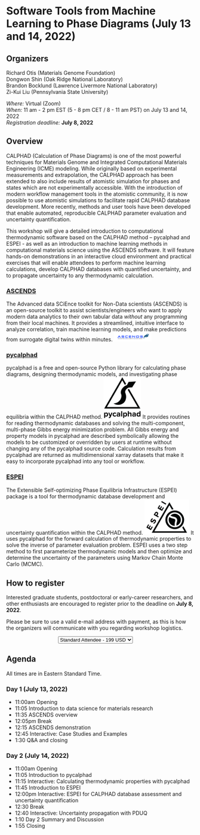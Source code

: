<script src="https://www.paypal.com/sdk/js?client-id=AT6qOEFhfDUQo5WD8iQF3odXJz0Hu8rvDSST1A-ge0vbZTwNgf6oatt5h2q6T4nRMi1_IuBT2xzZLUQY" data-sdk-integration-source="button-factory"></script>

# Software Tools from Machine Learning to Phase Diagrams (July 13 and 14, 2022)

## Organizers

Richard Otis (Materials Genome Foundation)<br>
Dongwon Shin (Oak Ridge National Laboratory)<br>
Brandon Bocklund (Lawrence Livermore National Laboratory)<br>
Zi-Kui Liu (Pennsylvania State University)<br>

*Where:* Virtual (Zoom)<br>
*When:* 11 am - 2 pm EST (5 - 8 pm CET / 8 - 11 am PST) on July 13 and 14, 2022<br>
*Registration deadline:* **July 8, 2022**<br>

## Overview
CALPHAD (Calculation of Phase Diagrams) is one of the most powerful techniques for Materials Genome and Integrated Computational Materials Engineering (ICME) modeling. While originally based on experimental measurements and extrapolation, the CALPHAD approach has been extended to also include results of atomistic simulation for phases and states which are not experimentally accessible. With the introduction of modern workflow management tools in the atomistic community, it is now possible to use atomistic simulations to facilitate rapid CALPHAD database development. More recently, methods and user tools have been developed that enable automated, reproducible CALPHAD parameter evaluation and uncertainty quantification.

This workshop will give a detailed introduction to computational thermodynamic software based on the CALPHAD method  – pycalphad and ESPEI - as well as an introduction to machine learning methods in computational materials science using the ASCENDS software. It will feature hands-on demonstrations in an interactive cloud environment and practical exercises that will enable attendees to perform machine learning calculations, develop CALPHAD databases with quantified uncertainty, and to propagate uncertainty to any thermodynamic calculation.
 
### [ASCENDS](https://github.com/ornlpmcp/ASCENDS)

The Advanced data SCiEnce toolkit for Non-Data scientists (ASCENDS) is an open-source toolkit to assist scientists/engineers who want to apply modern data analytics to their own tabular data _without_ any programming from their local machines. It provides a streamlined, intuitive interface to analyze correlation, train machine learning models, and make predictions from surrogate digital twins within minutes.
[<img class="logo_image" width="100px" src="assets/ascends-logo.png" alt="pyiron logo">](https://github.com/ornlpmcp/ASCENDS)
 
### [pycalphad](https://pycalphad.org)
pycalphad is a free and open-source Python library for calculating phase diagrams, designing thermodynamic models, and investigating phase equilibria within the CALPHAD method.
[<img class="logo_image" width="100px" src="assets/pycalphad-logo-withtext.png" alt="pycalphad logo">](https://pycalphad.org)
It provides routines for reading thermodynamic databases and solving the multi-component, multi-phase Gibbs energy minimization problem.
All Gibbs energy and property models in pycalphad are described symbolically allowing the models to be customized or overridden by users at runtime without changing any of the pycalphad source code. Calculation results from pycalphad are returned as multidimensional xarray datasets that make it easy to incorporate pycalphad into any tool or workflow.
 
### [ESPEI](https://espei.org)
The Extensible Self-optimizing Phase Equilibria Infrastructure (ESPEI) package is a tool for thermodynamic database development and uncertainty quantification within the CALPHAD method.
[<img class="logo_image" width="120px" src="assets/ESPEI-logo-withtext-200px.png" alt="ESPEI logo">](https://espei.org)
It uses pycalphad for the forward calculation of thermodynamic properties to solve the inverse of parameter evaluation problem. ESPEI uses a two step method to first parameterize thermodynamic models and then optimize and determine the uncertainty of the parameters using Markov Chain Monte Carlo (MCMC).

## How to register
Interested graduate students, postdoctoral or early-career researchers, and other enthusiasts are encouraged to register prior to the deadline on **July 8, 2022**.

Please be sure to use a valid e-mail address with payment, as this is how the organizers will communicate with you regarding workshop logistics.

<div id="smart-button-container">
      <div style="text-align: center;">
        <div style="margin-bottom: 1.25rem;">
          <select id="item-options"><option value="Standard Attendee" price="199">Standard Attendee - 199 USD</option><option value="Student Attendee" price="29">Student Attendee - 29 USD</option></select>
          <select style="visibility: hidden" id="quantitySelect"></select>
        </div>
      <div id="paypal-button-container"></div>
      </div>
</div>
<script>
      function initPayPalButton() {
        var shipping = 0;
        var itemOptions = document.querySelector("#smart-button-container #item-options");
    var quantity = parseInt();
    var quantitySelect = document.querySelector("#smart-button-container #quantitySelect");
    if (!isNaN(quantity)) {
      quantitySelect.style.visibility = "visible";
    }
    var orderDescription = 'Software Tools from Machine Learning to Phase Diagrams (July 13 and 14, 2022) MGF Virtual Workshop Registration';
    if(orderDescription === '') {
      orderDescription = 'Item';
    }
    paypal.Buttons({
      style: {
        shape: 'pill',
        color: 'blue',
        layout: 'vertical',
        label: 'paypal',
      },
      createOrder: function(data, actions) {
        var selectedItemDescription = itemOptions.options[itemOptions.selectedIndex].value;
        var selectedItemPrice = parseFloat(itemOptions.options[itemOptions.selectedIndex].getAttribute("price"));
        var tax = (0 === 0 || false) ? 0 : (selectedItemPrice * (parseFloat(0)/100));
        if(quantitySelect.options.length > 0) {
          quantity = parseInt(quantitySelect.options[quantitySelect.selectedIndex].value);
        } else {
          quantity = 1;
        }
        tax *= quantity;
        tax = Math.round(tax * 100) / 100;
        var priceTotal = quantity * selectedItemPrice + parseFloat(shipping) + tax;
        priceTotal = Math.round(priceTotal * 100) / 100;
        var itemTotalValue = Math.round((selectedItemPrice * quantity) * 100) / 100;
        return actions.order.create({
          purchase_units: [{
            description: orderDescription,
            amount: {
              currency_code: 'USD',
              value: priceTotal,
              breakdown: {
                item_total: {
                  currency_code: 'USD',
                  value: itemTotalValue,
                },
                tax_total: {
                  currency_code: 'USD',
                  value: tax,
                }
              }
            },
            items: [{
              name: selectedItemDescription,
              unit_amount: {
                currency_code: 'USD',
                value: selectedItemPrice,
              },
              quantity: quantity
            }],
          }],
          application_context: {
            brand_name: 'Materials Genome Foundation',
            shipping_preference: 'NO_SHIPPING',
          },
        });
      },
      onApprove: function(data, actions) {
        return actions.order.capture().then(function(orderData) {
          // Full available details
          console.log('Capture result', orderData, JSON.stringify(orderData, null, 2));
          // Show a success message within this page, e.g.
          const element = document.getElementById('paypal-button-container');
          element.innerHTML = '';
          element.innerHTML = '<h3>Thank you for registering! If you have any questions, please contact richard.otis@materialsgenomefoundation.org</h3>';
          // Or go to another URL:  actions.redirect('thank_you.html');
        });
      },
      onError: function(err) {
        console.log(err);
      },
    }).render('#paypal-button-container');
  }
  initPayPalButton();
</script>

## Agenda
All times are in Eastern Standard Time.
### Day 1 (July 13, 2022)
- 11:00am Opening
- 11:05 Introduction to data science for materials research
- 11:35 ASCENDS overview
- 12:05pm Break
- 12:15 ASCENDS demonstration
- 12:45 Interactive: Case Studies and Examples
- 1:30 Q&A and closing
 
### Day 2 (July 14, 2022)
- 11:00am Opening
- 11:05 Introduction to pycalphad
- 11:15 Interactive: Calculating thermodynamic properties with pycalphad
- 11:45 Introduction to ESPEI
- 12:00pm Interactive: ESPEI for CALPHAD database assessment and uncertainty quantification
- 12:30 Break
- 12:40 Interactive: Uncertainty propagation with PDUQ
- 1:10 Day 2 Summary and Discussion
- 1:55 Closing

